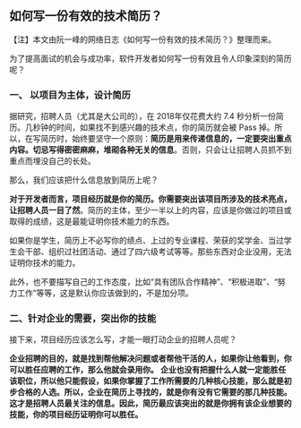 ## 如何写一份有效的技术简历？

【注】本文由阮一峰的网络日志《如何写一份有效的技术简历？》整理而来。

为了提高面试的机会与成功率，软件开发者如何写一份有效且令人印象深刻的简历呢？

### 一、 以项目为主体，设计简历

据研究，招聘人员（尤其是大公司的），在 2018年仅花费大约 7.4 秒分析一份简历。几秒钟的时间，如果找不到感兴趣的技术点，你的简历就会被 Pass 掉。所以，在写简历时，始终要坚守一个原则：**简历是用来传递信息的，一定要突出重点内容。切忌写得密密麻麻，堆砌各种无关的信息**。否则，只会让让招聘人员抓不到重点而埋没自己的长处。

那么，我们应该把什么信息放到简历上呢？

**对于开发者而言，项目经历就是你的简历。你需要突出该项目所涉及的技术亮点，让招聘人员一目了然**。简历的主体，至少一半以上的内容，应该是你做过的项目或取得的成绩，这是最能证明你技术能力的东西。

如果你是学生，简历上不必写你的绩点、上过的专业课程、荣获的奖学金、当过学生会干部、组织过社团活动、通过了四六级考试等等。那些东西对企业没用，无法证明你技术的能力。

此外，也不要描写自己的工作态度，比如“具有团队合作精神”、“积极进取”、“努力工作”等等，这是默认你应该做到的，不是加分项。

### 二、针对企业的需要，突出你的技能

接下来，项目经历应该怎么写，才能一眼打动企业的招聘人员呢？

**企业招聘的目的，就是找到帮他解决问题或者帮他干活的人，如果你让他看到，你可以胜任应聘的工作，那么他就会录用你。**
**企业也没有把握什么人就一定能胜任该职位，所以他只能假设，如果你掌握了工作所需要的几种核心技能，那么就是初步合格的人选。所以，企业在简历上寻找的，就是你有没有它需要的那几种技能。这才是招聘人员最关注的信息。因此，简历最应该突出的就是你拥有该企业想要的技能，你的项目经历证明你可以胜任。**
